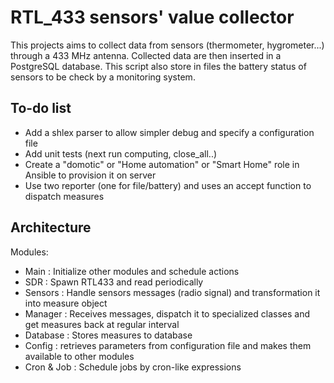RTL_433 sensors' value collector
================================

This projects aims to collect data from sensors (thermometer, hygrometer...) through a 
433 MHz antenna. Collected data are then inserted in a PostgreSQL database.
This script also store in files the battery status of sensors to be check by a monitoring system.


To-do list
----------

* Add a shlex parser to allow simpler debug and specify a configuration file
* Add unit tests (next run computing, close_all..)
* Create a "domotic" or "Home automation" or "Smart Home" role in Ansible to provision it on server
* Use two reporter (one for file/battery) and uses an accept function to dispatch measures


Architecture
------------

Modules:
* Main : Initialize other modules and schedule actions
* SDR : Spawn RTL433 and read periodically
* Sensors : Handle sensors messages (radio signal) and transformation it into measure object
* Manager : Receives messages, dispatch it to specialized classes and get measures back at regular interval
* Database : Stores measures to database
* Config : retrieves parameters from configuration file and makes them available to other modules
* Cron & Job : Schedule jobs by cron-like expressions

[modeline]: # ( vim: set spelllang=en: )
